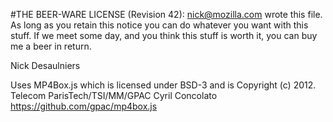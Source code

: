 #THE BEER-WARE LICENSE (Revision 42):
<nick@mozilla.com> wrote this file. As long as you retain this notice you
can do whatever you want with this stuff. If we meet some day, and you think
this stuff is worth it, you can buy me a beer in return.

Nick Desaulniers

Uses MP4Box.js which is licensed under BSD-3 and is Copyright (c) 2012. Telecom
ParisTech/TSI/MM/GPAC Cyril Concolato https://github.com/gpac/mp4box.js
